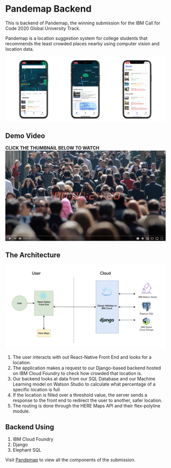 # Pandemap Backend

This is backend of Pandemap, the winning submission for the IBM Call for Code 2020 Global University Track. 

Pandemap is a location suggestion system for college students that recommends the least crowded places nearby using computer vision and location data.

![Pandemap Screenshots](https://raw.githubusercontent.com/tejjogani/Pandemap/master/resources/screenshots.png)

## Demo Video
**CLICK THE THUMBNAIL BELOW TO WATCH**
[![Watch our Video](https://raw.githubusercontent.com/tejjogani/Pandemap/master/resources/thumbnail.jpg)](https://www.youtube.com/watch?v=IlYO2iSfS_o)

## The Architecture

![Pandemap Architecture](https://raw.githubusercontent.com/tejjogani/Pandemap/master/resources/architecture.png)

1. The user interacts with out React-Native Front End and looks for a location.
2. The application makes a request to our Django-based backend hosted on IBM Cloud Foundry to check how crowded that location is.
3. Our backend looks at data from our SQL Database and our Machine Learning model on Watson Studio to calculate what percentage of a specific location is full
4. If the location is filled over a threshold value, the server sends a response to the front end to redirect the user to another, safer location. 
5. The routing is done through the HERE Maps API and their flex-polyline module.

## Backend Using

1. IBM Cloud Foundry
2. Django
3. Elephant SQL

Visit [Pandemap](https://raw.githubusercontent.com/tejjogani/Pandemap/) to view all the components of the submission.
